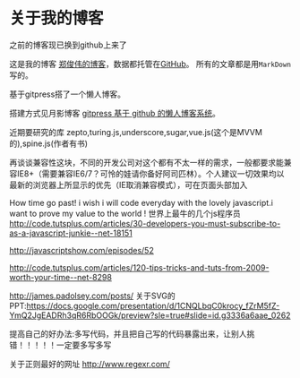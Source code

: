 关于我的博客
====
之前的博客现已换到github上来了

这是我的博客 [郑俊伟的博客](http://blog.zhengjunwei.com/)，数据都托管在[GitHub](https://github.com/)。
所有的文章都是用`MarkDown`写的。

基于gitpress搭了一个懒人博客。

搭建方式见月影博客 [gitpress 基于 github 的懒人博客系统](http://blog.silverna.org/~posts/gitpress/2013-11-17-gitpress.org%20%E5%9F%BA%E4%BA%8Egithub%E7%9A%84%E6%87%92%E4%BA%BA%E5%8D%9A%E5%AE%A2%E7%B3%BB%E7%BB%9F.md)。



近期要研究的库
zepto,turing.js,underscore,sugar,vue.js(这个是MVVM的),spine.js(作者有书)

再谈谈兼容性这块，不同的开发公司对这个都有不太一样的需求，一般都要求能兼容IE8+（需要兼容IE6/7？可怜的娃请你备好阿司匹林）。个人建议一切效果均以最新的浏览器上所显示的优先（IE取消兼容模式），可在页面头部加入<meta http-equiv="X-UA-Compatible" content="IE=edge,chrome=1">


How time go past! i wish i will code everyday with the lovely javascript.i want to prove my value to the world !
世界上最牛的几个js程序员
http://code.tutsplus.com/articles/30-developers-you-must-subscribe-to-as-a-javascript-junkie--net-18151


http://javascriptshow.com/episodes/52


http://code.tutsplus.com/articles/120-tips-tricks-and-tuts-from-2009-worth-your-time--net-8298

http://james.padolsey.com/posts/
关于SVG的PPT:https://docs.google.com/presentation/d/1CNQLbqC0krocy_fZrM5fZ-YmQ2JgEADRh3qR6RbOOGk/preview?sle=true#slide=id.g3336a6aae_0262


提高自己的好办法:多写代码，并且把自己写的代码暴露出来，让别人挑错！！！！！一定要多写多写


关于正则最好的网址 http://www.regexr.com/
